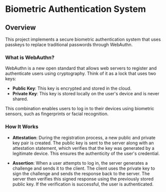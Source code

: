 # Biometric Authentication System

## Overview
This project implements a secure biometric authentication system that uses passkeys to replace traditional passwords through WebAuthn.

### What is WebAuthn?
WebAuthn is a new open standard that allows web servers to register and authenticate users using cryptography. Think of it as a lock that uses two keys: 
- **Public Key**: This key is encrypted and stored in the cloud.
- **Private Key**: This key is stored locally on the user's device and is never shared.

This combination enables users to log in to their devices using biometric sensors, such as fingerprints or facial recognition.

### How It Works
- **Attestation**: During the registration process, a new public and private key pair is created. The public key is sent to the server along with an attestation statement, which verifies that the key was generated by a legitimate device. This ensures the authenticity of the user's credential.
  
- **Assertion**: When a user attempts to log in, the server generates a challenge and sends it to the client. The client uses the private key to sign the challenge and sends the response back to the server. The server then verifies this signed response using the previously stored public key. If the verification is successful, the user is authenticated.
